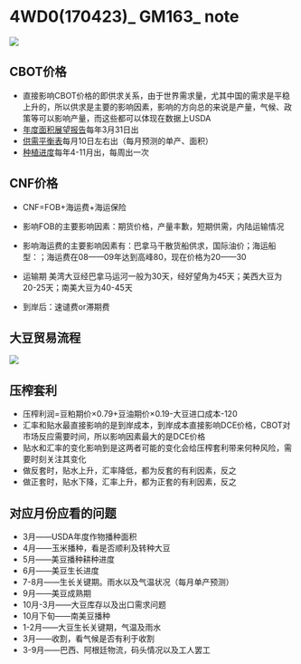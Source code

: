 
# 4WD0(170423)_ GM163_ note

![](http://i.imgur.com/4hABZM8.jpg)

## CBOT价格
- 直接影响CBOT价格的即供求关系，由于世界需求量，尤其中国的需求是平稳上升的，所以供求是主要的影响因素，影响的方向总的来说是产量，气候、政策等可以影响产量，而这些都可以体现在数据上USDA
- [年度面积展望报告](http://http://usda.mannlib.cornell.edu/MannUsda/viewDocumentInfo.do?documentID=1136)每年3月31日出
- [供需平衡表](http://http://usda.mannlib.cornell.edu/MannUsda/viewDocumentInfo.do?documentID=1194)每月10日左右出（每月预测的单产、面积）
- [种植进度](http://http://usda.mannlib.cornell.edu/MannUsda/viewDocumentInfo.do?documentID=1048)每年4-11月出，每周出一次



## CNF价格
- CNF=FOB+海运费+海运保险

- 影响FOB的主要影响因素：期货价格，产量丰歉，短期供需，内陆运输情况

 
- 影响海运费的主要影响因素有：巴拿马干散货船供求，国际油价；海运船型：；海运费在08——09年达到高峰80，现在价格为20——30
 
- 运输期 美湾大豆经巴拿马运河一般为30天，经好望角为45天；美西大豆为20-25天；南美大豆为40-45天

- 到岸后：速谴费or滞期费

## 大豆贸易流程
![](http://i.imgur.com/XqV4gKn.jpg)
## 压榨套利
- 压榨利润=豆粕期价×0.79+豆油期价×0.19-大豆进口成本-120
- 汇率和贴水最直接影响的是到岸成本，到岸成本直接影响DCE价格，CBOT对市场反应需要时间，所以影响因素最大的是DCE价格
- 贴水和汇率的变化影响到是这两者可能的变化会给压榨套利带来何种风险，需要时刻关注其变化
- 做反套时，贴水上升，汇率降低，都为反套的有利因素，反之
- 做正套时，贴水下降，汇率上升，都为正套的有利因素，反之
## 对应月份应看的问题
- 3月——USDA年度作物播种面积
- 4月——玉米播种，看是否顺利及转种大豆
- 5月——美豆播种耕种进度
- 6月——美豆生长进度
- 7-8月——生长关键期。雨水以及气温状况（每月单产预测）
- 9月——美豆成熟期
- 10月-3月——大豆库存以及出口需求问题
- 10月下旬——南美豆播种
- 1-2月——大豆生长关键期，气温及雨水
- 3月——收割，看气候是否有利于收割
- 3-9月——巴西、阿根廷物流，码头情况以及工人罢工
